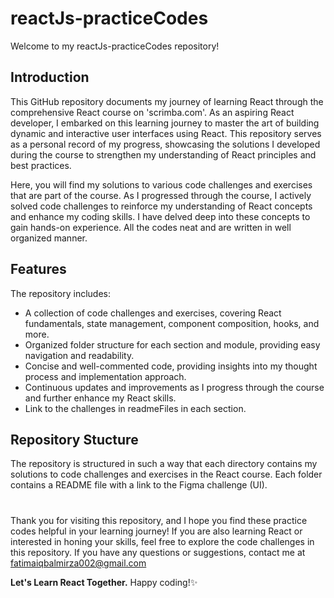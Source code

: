 
# reactJs-practiceCodes
Welcome to my reactJs-practiceCodes repository!
 
 ## Introduction
 
This GitHub repository documents my journey of learning React through the comprehensive React course on 'scrimba.com'. As an aspiring React developer, 
I embarked on this learning journey to master the art of building dynamic and interactive user interfaces using React. 
This repository serves as a personal record of my progress, showcasing the solutions I developed during the course to strengthen my understanding
of React principles and best practices.

Here, you will find my solutions to various code challenges and exercises that are part of the course. As I progressed through the course, 
I actively solved code challenges to reinforce my  understanding of React concepts and enhance my coding skills. I have delved deep into these concepts 
to gain hands-on experience. All the codes neat and are written in well organized manner.

## Features
The repository includes:

- A collection of code challenges and exercises, covering React fundamentals, state management, component composition, hooks, and more.
- Organized folder structure for each section and module, providing easy navigation and readability.
- Concise and well-commented code, providing insights into my thought process and implementation approach.
- Continuous updates and improvements as I progress through the course and further enhance my React skills.
- Link to the challenges in readmeFiles in each section.

## Repository Stucture
The repository is structured in such a way that each directory contains my solutions to code challenges and exercises in the React course. Each folder contains a README file with a link to the Figma challenge (UI).

#
Thank you for visiting this repository, and I hope you find these practice codes helpful in your learning journey! If you are also learning React or interested in honing your skills, feel free to explore the code challenges in this repository. If you have any questions or suggestions, contact me at fatimaiqbalmirza002@gmail.com

**Let's Learn React Together.**
Happy coding!✨

